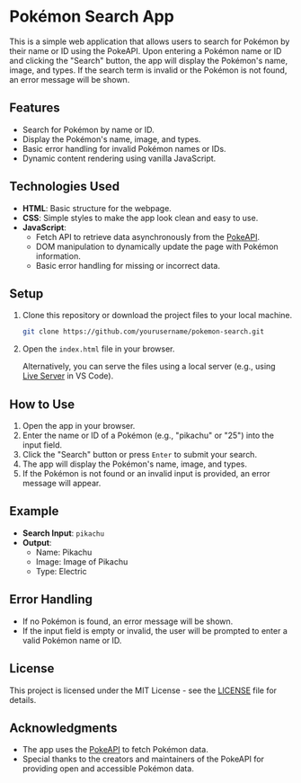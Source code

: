 # Pokémon Search App

This is a simple web application that allows users to search for Pokémon by their name or ID using the PokeAPI. Upon entering a Pokémon name or ID and clicking the "Search" button, the app will display the Pokémon's name, image, and types. If the search term is invalid or the Pokémon is not found, an error message will be shown.

## Features

- Search for Pokémon by name or ID.
- Display the Pokémon's name, image, and types.
- Basic error handling for invalid Pokémon names or IDs.
- Dynamic content rendering using vanilla JavaScript.

## Technologies Used

- **HTML**: Basic structure for the webpage.
- **CSS**: Simple styles to make the app look clean and easy to use.
- **JavaScript**:
  - Fetch API to retrieve data asynchronously from the [PokeAPI](https://pokeapi.co/).
  - DOM manipulation to dynamically update the page with Pokémon information.
  - Basic error handling for missing or incorrect data.

## Setup

1. Clone this repository or download the project files to your local machine.

    ```bash
    git clone https://github.com/yourusername/pokemon-search.git
    ```

2. Open the `index.html` file in your browser.

    Alternatively, you can serve the files using a local server (e.g., using [Live Server](https://marketplace.visualstudio.com/items?itemName=ritwickdey.LiveServer) in VS Code).

## How to Use

1. Open the app in your browser.
2. Enter the name or ID of a Pokémon (e.g., "pikachu" or "25") into the input field.
3. Click the "Search" button or press `Enter` to submit your search.
4. The app will display the Pokémon's name, image, and types.
5. If the Pokémon is not found or an invalid input is provided, an error message will appear.

## Example

- **Search Input**: `pikachu`
- **Output**: 
  - Name: Pikachu
  - Image: Image of Pikachu
  - Type: Electric

## Error Handling

- If no Pokémon is found, an error message will be shown.
- If the input field is empty or invalid, the user will be prompted to enter a valid Pokémon name or ID.

## License

This project is licensed under the MIT License - see the [LICENSE](LICENSE) file for details.

## Acknowledgments

- The app uses the [PokeAPI](https://pokeapi.co/) to fetch Pokémon data.
- Special thanks to the creators and maintainers of the PokeAPI for providing open and accessible Pokémon data.
